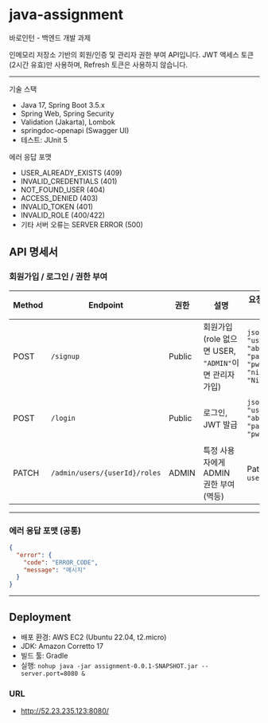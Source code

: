 # java-assignment
바로인턴 - 백엔드 개발 과제


인메모리 저장소 기반의 회원/인증 및 관리자 권한 부여 API입니다.
JWT 액세스 토큰(2시간 유효)만 사용하며, Refresh 토큰은 사용하지 않습니다.

----

기술 스택
- Java 17, Spring Boot 3.5.x
- Spring Web, Spring Security
- Validation (Jakarta), Lombok
- springdoc-openapi (Swagger UI)
- 테스트: JUnit 5

에러 응답 포맷
- USER_ALREADY_EXISTS (409)
- INVALID_CREDENTIALS (401)
- NOT_FOUND_USER (404)
- ACCESS_DENIED (403)
- INVALID_TOKEN (401)
- INVALID_ROLE (400/422)
- 기타 서버 오류는 SERVER ERROR (500)

## API 명세서

### 회원가입 / 로그인 / 권한 부여

| Method | Endpoint                  | 권한   | 설명                        | 요청 Body 예시                                                                 | 성공 응답 (예시)                                                                                       | 실패 응답 (예시)                                                                 |
|--------|---------------------------|--------|-----------------------------|--------------------------------------------------------------------------------|---------------------------------------------------------------------------------------------------------|----------------------------------------------------------------------------------|
| POST   | `/signup`                 | Public | 회원가입 (role 없으면 USER, `"ADMIN"`이면 관리자 가입) | ```json { "username": "abc", "password": "pw", "nickname": "Nick" }```          | **200 OK**<br>헤더: `Authorization: <JWT>`<br>바디: ```json { "username":"abc","nickname":"Nick","roles":[{"role":"USER"}] }``` | **409 Conflict**<br>```json { "error": { "code":"USER_ALREADY_EXISTS", "message":"이미 존재하는 사용자입니다." } }``` |
| POST   | `/login`                  | Public | 로그인, JWT 발급            | ```json { "username": "abc", "password": "pw" }```                              | **200 OK**<br>헤더: `Authorization: <JWT>`<br>바디: ```json { "token":"eyJhbGciOi..." }```                | **401 Unauthorized**<br>```json { "error": { "code":"INVALID_CREDENTIALS", "message":"아이디 또는 비밀번호가 올바르지 않습니다." } }``` |
| PATCH  | `/admin/users/{userId}/roles` | ADMIN | 특정 사용자에게 ADMIN 권한 부여 (멱등) | PathVariable: `userId`                                                          | **200 OK**<br>```json { "username":"target","nickname":"Nick","roles":[{"role":"ADMIN"}] }```             | **403 Forbidden** (권한 없음)<br>**404 Not Found** (사용자 없음)                                       |

---

### 에러 응답 포맷 (공통)

```json
{
  "error": {
    "code": "ERROR_CODE",
    "message": "메시지"
  }
}
```

----

## Deployment
- 배포 환경: AWS EC2 (Ubuntu 22.04, t2.micro)
- JDK: Amazon Corretto 17
- 빌드 툴: Gradle
- 실행: `nohup java -jar assignment-0.0.1-SNAPSHOT.jar --server.port=8080 &`

### URL
- http://52.23.235.123:8080/
